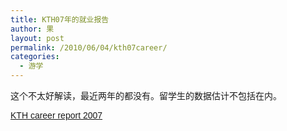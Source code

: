 ```yaml
---
title: KTH07年的就业报告
author: 果
layout: post
permalink: /2010/06/04/kth07career/
categories:
  - 游学
---
```

这个不太好解读，最近两年的都没有。留学生的数据估计不包括在内。

<a style="margin: 12px auto 6px auto; font-family: Helvetica,Arial,Sans-serif; font-style: normal; font-variant: normal; font-weight: normal; font-size: 14px; line-height: normal; font-size-adjust: none; font-stretch: normal; -x-system-font: none; display: block; text-decoration: underline;" title="View KTH career report 2007 on Scribd" href="http://www.scribd.com/doc/32521074/KTH-career-report-2007">KTH career report 2007</a>